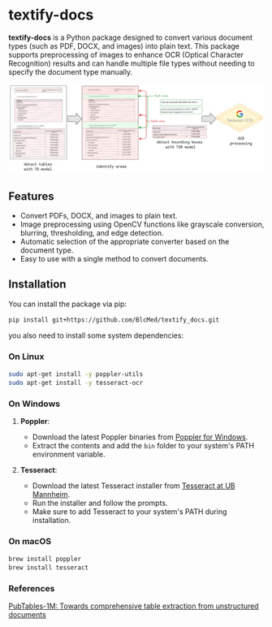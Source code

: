 # textify-docs


**textify-docs** is a Python package designed to convert various document types (such as PDF, DOCX, and images) into plain text. This package supports preprocessing of images to enhance OCR (Optical Character Recognition) results and can handle multiple file types without needing to specify the document type manually.

![Pipeline](assets/textify-docs_pipeline.png)

## Features

- Convert PDFs, DOCX, and images to plain text.
- Image preprocessing using OpenCV functions like grayscale conversion, blurring, thresholding, and edge detection.
- Automatic selection of the appropriate converter based on the document type.
- Easy to use with a single method to convert documents.

## Installation

You can install the package via pip:

```bash
pip install git+https://github.com/BlcMed/textify_docs.git
```

you also need to install some system dependencies:

### On Linux

```bash
sudo apt-get install -y poppler-utils
sudo apt-get install -y tesseract-ocr
```

### On Windows

1. **Poppler**: 
   - Download the latest Poppler binaries from [Poppler for Windows](http://blog.alivate.com.au/poppler-windows/).
   - Extract the contents and add the `bin` folder to your system's PATH environment variable.

2. **Tesseract**:
   - Download the latest Tesseract installer from [Tesseract at UB Mannheim](https://github.com/UB-Mannheim/tesseract/wiki).
   - Run the installer and follow the prompts.
   - Make sure to add Tesseract to your system's PATH during installation.

### On macOS

```bash
brew install poppler
brew install tesseract
```

### References

[PubTables-1M: Towards comprehensive table extraction from unstructured documents](https://openaccess.thecvf.com/content/CVPR2022/html/Smock_PubTables-1M_Towards_Comprehensive_Table_Extraction_From_Unstructured_Documents_CVPR_2022_paper.html)
